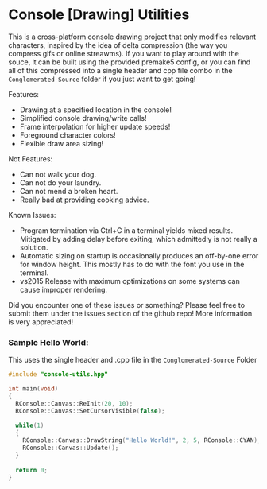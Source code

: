 # Console [Drawing] Utilities
This is a cross-platform console drawing project that only modifies relevant characters, inspired by the idea of delta compression (the way you compress gifs or online streawms). If you want to play around with the souce, it can be built using the provided premake5 config, or you can find all of this compressed into a single header and cpp file combo in the `Conglomerated-Source` folder if you just want to get going!

Features:

- Drawing at a specified location in the console!
- Simplified console drawing/write calls!
- Frame interpolation for higher update speeds!
- Foreground character colors!
- Flexible draw area sizing!

Not Features:

- Can not walk your dog.
- Can not do your laundry.
- Can not mend a broken heart.
- Really bad at providing cooking advice.

Known Issues:

- Program termination via Ctrl+C in a terminal yields mixed results. Mitigated by adding delay before exiting, which admittedly is not really a solution.
- Automatic sizing on startup is occasionally produces an off-by-one error for window height. This mostly has to do with the font you use in the terminal.
- vs2015 Release with maximum optimizations on some systems can cause improper rendering.

Did you encounter one of these issues or something? Please feel free to submit them under the issues section of the github repo! More information is very appreciated!

### Sample Hello World:
This uses the single header and .cpp file in the `Conglomerated-Source` Folder
```c++
#include "console-utils.hpp"

int main(void)
{
  RConsole::Canvas::ReInit(20, 10);
  RConsole::Canvas::SetCursorVisible(false);
  
  while(1)
  {
    RConsole::Canvas::DrawString("Hello World!", 2, 5, RConsole::CYAN);
    RConsole::Canvas::Update();
  }
  
  return 0;
}
```
